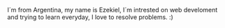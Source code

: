 I´m from Argentina, my name is Ezekiel, I´m intrested on web develoment and trying to learn everyday, I love to resolve problems. :)
